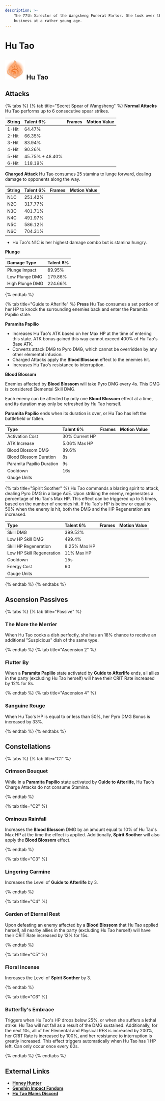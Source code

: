 ```yaml
---
description: >-
    The 77th Director of the Wangsheng Funeral Parlor. She took over the
    business at a rather young age.
---
```


# Hu Tao

## ![](../../.gitbook/assets/element_pyro.png) Hu Tao

## **Attacks**

{% tabs %} {% tab title="Secret Spear of Wangsheng" %} **Normal Attacks** Hu Tao
performs up to 6 consecutive spear strikes.

| String | Talent 6%       | Frames | Motion Value |
| :----- | :-------------- | :----- | :----------- |
| 1-Hit  | 64.47%          |        |              |
| 2-Hit  | 66.35%          |        |              |
| 3-Hit  | 83.94%          |        |              |
| 4-Hit  | 90.26%          |        |              |
| 5-Hit  | 45.75% + 48.40% |        |              |
| 6-Hit  | 118.19%         |        |              |

**Charged Attack** Hu Tao consumes 25 stamina to lunge forward, dealing damage
to opponents along the way.

| String | Talent 6% | Frames | Motion Value |
| :----- | :-------- | :----- | :----------- |
| N1C    | 251.42%   |        |              |
| N2C    | 317.77%   |        |              |
| N3C    | 401.71%   |        |              |
| N4C    | 491.97%   |        |              |
| N5C    | 586.12%   |        |              |
| N6C    | 704.31%   |        |              |

-   Hu Tao's N1C is her highest damage combo but is stamina hungry.

**Plunge**

| Damage Type     | Talent 6% |
| :-------------- | :-------- |
| Plunge Impact   | 89.95%    |
| Low Plunge DMG  | 179.86%   |
| High Plunge DMG | 224.66%   |

{% endtab %}

{% tab title="Guide to Afterlife" %} **Press** Hu Tao consumes a set portion of
her HP to knock the surrounding enemies back and enter the Paramita Papilio
state.

**Paramita Papilio**

-   Increases Hu Tao's ATK based on her Max HP at the time of entering this
    state. ATK bonus gained this way cannot exceed 400% of Hu Tao's Base ATK.
-   Converts attack DMG to Pyro DMG, which cannot be overridden by any other
    elemental infusion.
-   Charged Attacks apply the **Blood Blossom** effect to the enemies hit.
-   Increases Hu Tao's resistance to interruption.

**Blood Blossom**

Enemies affected by **Blood Blossom** will take Pyro DMG every 4s. This DMG is
considered Elemental Skill DMG.

Each enemy can be affected by only one **Blood Blossom** effect at a time, and
its duration may only be refreshed by Hu Tao herself.

**Paramita Papilio** ends when its duration is over, or Hu Tao has left the
battlefield or fallen.

| Type                      | Talent 6%      | Frames | Motion Value |
| :------------------------ | :------------- | :----- | :----------- |
| Activation Cost           | 30% Current HP |        |              |
| ATK Increase              | 5.06% Max HP   |        |              |
| Blood Blossom DMG         | 89.6%          |        |              |
| Blood Blossom Duration    | 8s             |        |              |
| Paramita Papilio Duration | 9s             |        |              |
| Cooldown                  | 16s            |        |              |
| Gauge Units               |                |        |              |

{% tab title="Spirit Soother" %} Hu Tao commands a blazing spirit to attack,
dealing Pyro DMG in a large AoE. Upon striking the enemy, regenerates a
percentage of Hu Tao's Max HP. This effect can be triggered up to 5 times, based
on the number of enemies hit. If Hu Tao's HP is below or equal to 50% when the
enemy is hit, both the DMG and the HP Regeneration are increased.

| Type                      | Talent 6%    | Frames | Motion Value |
| :------------------------ | :----------- | :----- | :----------- |
| Skill DMG                 | 399.52%      |        |              |
| Low HP Skill DMG          | 499.4%       |        |              |
| Skill HP Regeneration     | 8.25% Max HP |        |              |
| Low HP Skill Regeneration | 11% Max HP   |        |              |
| Cooldown                  | 15s          |        |              |
| Energy Cost               | 60           |        |              |
| Gauge Units               |              |        |              |

{% endtab %} {% endtabs %}

## **Ascension Passives**

{% tabs %} {% tab title="Passive" %}

### The More the Merrier

When Hu Tao cooks a dish perfectly, she has an 18% chance to receive an
additional "Suspicious" dish of the same type.

{% endtab %} {% tab title="Ascension 2" %}

### Flutter By

When a **Paramita Papilio** state activated by **Guide to Afterlife** ends, all
allies in the party (excluding Hu Tao herself) will have their CRIT Rate
increased by 12% for 8s.

{% endtab %} {% tab title="Ascension 4" %}

### Sanguine Rouge

When Hu Tao's HP is equal to or less than 50%, her Pyro DMG Bonus is increased
by 33%.

{% endtab %} {% endtabs %}

## Constellations

{% tabs %} {% tab title="C1" %}

### Crimson Bouquet

While in a **Paramita Papilio** state activated by **Guide to Afterlife**, Hu
Tao's Charge Attacks do not consume Stamina.

{% endtab %}

{% tab title="C2" %}

### Ominous Rainfall

Increases the **Blood Blossom** DMG by an amount equal to 10% of Hu Tao's Max HP
at the time the effect is applied. Additionally, **Spirit Soother** will also
apply the **Blood Blossom** effect.

{% endtab %}

{% tab title="C3" %}

### Lingering Carmine

Increases the Level of **Guide to Afterlife** by 3.

{% endtab %}

{% tab title="C4" %}

### Garden of Eternal Rest

Upon defeating an enemy affected by a **Blood Blossom** that Hu Tao applied
herself, all nearby allies in the party (excluding Hu Tao herself) will have
their CRIT Rate increased by 12% for 15s.

{% endtab %}

{% tab title="C5" %}

### Floral Incense

Increases the Level of **Spirit Soother** by 3.

{% endtab %}

{% tab title="C6" %}

### Butterfly's Embrace

Triggers when Hu Tao's HP drops below 25%, or when she suffers a lethal strike:
Hu Tao will not fall as a result of the DMG sustained. Additionally, for the
next 10s, all of her Elemental and Physical RES is increased by 200%, her CRIT
Rate is increased by 100%, and her resistance to interruption is greatly
increased. This effect triggers automatically when Hu Tao has 1 HP left. Can
only occur once every 60s.

{% endtab %} {% endtabs %}

## **External Links**

-   [**Honey Hunter**](https://genshin.honeyhunterworld.com/db/char/hutao/)
-   [**Genshin Impact Fandom**](https://genshin-impact.fandom.com/wiki/Hu_Tao)
-   [**Hu Tao Mains Discord**](https://discord.gg/hutaomains)
